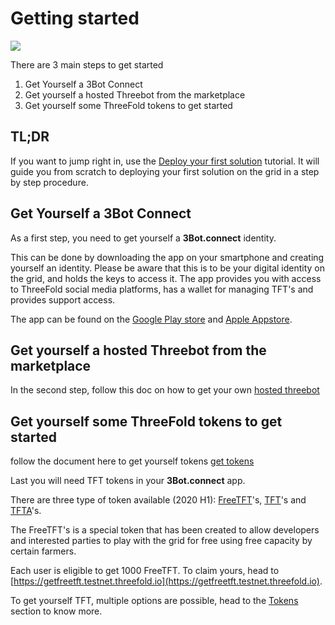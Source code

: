 # Getting started

![](./img/3fold_header1.png)

There are 3 main steps to get started

1. Get Yourself a 3Bot Connect
2. Get yourself a hosted Threebot from the marketplace
3. Get yourself some ThreeFold tokens to get started

## TL;DR

If you want to jump right in, use the [Deploy your first solution](getting_started_first_solution.md) tutorial. It will guide you from scratch to deploying your first solution on the grid in a step by step procedure.

## Get Yourself a 3Bot Connect

As a first step, you need to get yourself a **3Bot.connect** identity.  

This can be done by downloading the app on your smartphone and creating yourself an identity.  Please be aware that this is to be your digital identity on the grid, and holds the keys to access it.  The app provides you with access to  ThreeFold social media platforms, has a wallet for managing TFT's and provides support access.  

The app can be found on the [Google Play store](https://play.google.com/store/apps/details?id=org.jimber.threebotlogin&hl=en) and [Apple Appstore](https://apps.apple.com/us/app/3bot-connect/id1459845885).

## Get yourself a hosted Threebot from the marketplace

In the second step, follow this doc on how to get your own [hosted threebot](../marketplace/threebot.md)  


## Get yourself some ThreeFold tokens to get started

follow the document here to get yourself tokens [get tokens](./getting_started_tft.md)

Last you will need TFT tokens in your **3Bot.connect** app.

There are three type of token available (2020 H1): [FreeTFT](https://github.com/threefoldfoundation/tft-stellar/#freetft)'s,  [TFT](https://github.com/threefoldfoundation/tft-stellar/#tft)'s and [TFTA](https://github.com/threefoldfoundation/tft-stellar/#tfta)'s.

The FreeTFT's is a special token that has been created to allow developers and interested parties to play with the grid for free using free capacity by certain farmers.

Each user is eligible to get 1000 FreeTFT. To claim yours, head to [https://getfreetft.testnet.threefold.io](https://getfreetft.testnet.threefold.io).

To get yourself TFT, multiple options are possible, head to the [Tokens](tokens.md) section to know more.
